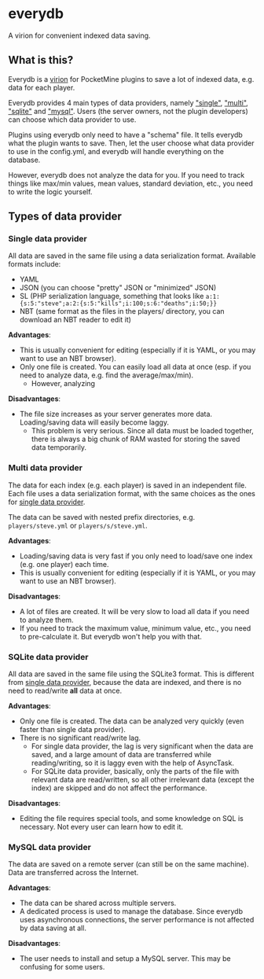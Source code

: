 # everydb
A virion for convenient indexed data saving.

## What is this?
Everydb is a [virion](https://poggit.pmmp.io/virion) for PocketMine plugins to save a lot of indexed data, e.g. data for each player.

Everydb provides 4 main types of data providers, namely ["single"](#single-data-provider), ["multi"](#multi-data-provider), ["sqlite"](sqlite-data-provider) and ["mysql"](mysql-data-provider). Users (the server owners, not the plugin developers) can choose which data provider to use.

Plugins using everydb only need to have a "schema" file. It tells everydb what the plugin wants to save. Then, let the user choose what data provider to use in the config.yml, and everydb will handle everything on the database.

However, everydb does not analyze the data for you. If you need to track things like max/min values, mean values, standard deviation, etc., you need to write the logic yourself.

## Types of data provider
### Single data provider
All data are saved in the same file using a data serialization format. Available formats include:
* YAML
* JSON (you can choose "pretty" JSON or "minimized" JSON)
* SL (PHP serialization language, something that looks like `a:1:{s:5:"steve";a:2:{s:5:"kills";i:100;s:6:"deaths";i:50;}}`
* NBT (same format as the files in the players/ directory, you can download an NBT reader to edit it)

**Advantages**:
* This is usually convenient for editing (especially if it is YAML, or you may want to use an NBT browser).
* Only one file is created. You can easily load all data at once (esp. if you need to analyze data, e.g. find the average/max/min).
  * However, analyzing

**Disadvantages**:
* The file size increases as your server generates more data. Loading/saving data will easily become laggy.
  * This problem is very serious. Since all data must be loaded together, there is always a big chunk of RAM wasted for storing the saved data temporarily.

### Multi data provider
The data for each index (e.g. each player) is saved in an independent file. Each file uses a data serialization format, with the same choices as the ones for [single data provider](#single-data-provider).

The data can be saved with nested prefix directories, e.g. `players/steve.yml` or `players/s/steve.yml`.

**Advantages**:
* Loading/saving data is very fast if you only need to load/save one index (e.g. one player) each time.
* This is usually convenient for editing (especially if it is YAML, or you may want to use an NBT browser).

**Disadvantages**:
* A lot of files are created. It will be very slow to load all data if you need to analyze them.
* If you need to track the maximum value, minimum value, etc., you need to pre-calculate it. But everydb won't help you with that.

### SQLite data provider
All data are saved in the same file using the SQLite3 format. This is different from [single data provider](#single-data-provider), because the data are indexed, and there is no need to read/write **all** data at once.

**Advantages**:
* Only one file is created. The data can be analyzed very quickly (even faster than single data provider).
* There is no significant read/write lag.
  * For single data provider, the lag is very significant when the data are saved, and a large amount of data are transferred while reading/writing, so it is laggy even with the help of AsyncTask.
  * For SQLite data provider, basically, only the parts of the file with relevant data are read/written, so all other irrelevant data (except the index) are skipped and do not affect the performance.

**Disadvantages**:
* Editing the file requires special tools, and some knowledge on SQL is necessary. Not every user can learn how to edit it.

### MySQL data provider
The data are saved on a remote server (can still be on the same machine). Data are transferred across the Internet.

**Advantages**:
* The data can be shared across multiple servers.
* A dedicated process is used to manage the database. Since everydb uses asynchronous connections, the server performance is not affected by data saving at all.

**Disadvantages**:
* The user needs to install and setup a MySQL server. This may be confusing for some users.
